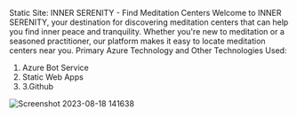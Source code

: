 Static Site: INNER SERENITY - Find Meditation Centers
Welcome to INNER SERENITY, your destination for discovering meditation centers that can help you find inner peace and tranquility. Whether you're new to meditation or a seasoned practitioner, our platform makes it easy to locate meditation centers near you.
Primary Azure Technology and Other Technologies Used:
   1. Azure Bot Service
   2. Static Web Apps
   3.  3.Github

![Screenshot 2023-08-18 141638](https://github.com/Ankit-Arya30/Jasper/assets/136237098/37832f97-1a86-4a61-a823-984b4003e554)
